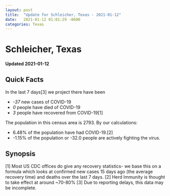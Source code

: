 ```yaml
---
layout: post
title:  "Update for Schleicher, Texas - 2021-01-12"
date:   2021-01-12 01:01:29 -0600
categories: Texas
---
```


# Schleicher, Texas
#### Updated 2021-01-12

## Quick Facts

In the last 7 days[3] we project there have been
- *-37* new cases of COVID-19
- *0* people have died of COVID-19
- *3* people have recovered from COVID-19[1]

The population in this census area is 2793. By our calculations:
- 6.48% of the population have had COVID-19.[2]
- -1.15% of the population or -32.0 people are actively fighting the virus.

## Synopsis




[1] Most US CDC offices do give any recovery statistics- we base this on a formula which looks at confirmed new cases
15 days ago (the average recovery time) and deaths over the last 7 days.
[2] Herd Immunity is thought to take effect at around ~70-80%
[3] Due to reporting delays, this data may be incomplete. 
    